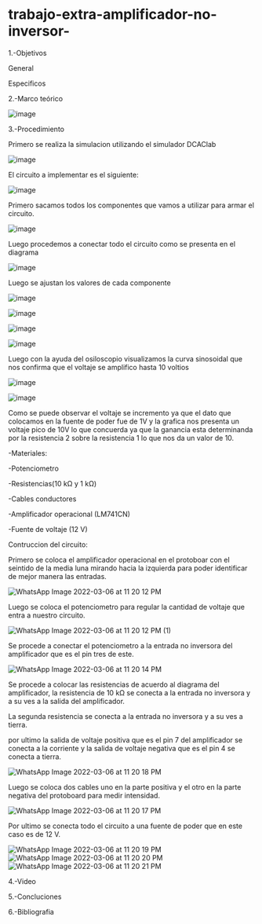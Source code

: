 # trabajo-extra-amplificador-no-inversor-

1.-Objetivos

General

Especificos


2.-Marco teórico

![image](https://user-images.githubusercontent.com/93899720/156722624-9237ed2f-6865-43b1-8c56-1492a0ffaf1a.png)


3.-Procedimiento

Primero se realiza la simulacion utilizando el simulador DCAClab

![image](https://user-images.githubusercontent.com/93899720/156722981-a7c3914f-2ebf-4a33-b2b9-7a1ddb649f9f.png)

El circuito a implementar es el siguiente:

![image](https://user-images.githubusercontent.com/93899720/156722883-fa82973e-31f0-4405-b2db-1ae9059864da.png)

Primero sacamos todos los componentes que vamos a utilizar para armar el circuito.

![image](https://user-images.githubusercontent.com/93899720/156723396-12296fd0-4874-446d-9f7f-1ccfed1e7d27.png)

Luego procedemos a conectar todo el circuito como se presenta en el diagrama

![image](https://user-images.githubusercontent.com/93899720/156724225-817be870-ff64-449d-b549-ca48b15e1dbd.png)

Luego se ajustan los valores de cada componente

![image](https://user-images.githubusercontent.com/93899720/156724389-1fca292d-9381-4b8d-89b0-07d901f47c37.png)


![image](https://user-images.githubusercontent.com/93899720/156724456-4cd9e8b2-957e-4a8b-a16b-591913db30ea.png)


![image](https://user-images.githubusercontent.com/93899720/156724478-b44844fc-0976-4685-a852-3a20fcdfc780.png)


![image](https://user-images.githubusercontent.com/93899720/156724537-18b5d68a-a392-4de6-b985-cd4b0db376c6.png)


Luego con la ayuda del osiloscopio visualizamos la curva sinosoidal que nos confirma que el voltaje se amplifico hasta 10 voltios

![image](https://user-images.githubusercontent.com/93899720/156724913-9dcd917e-ab19-4073-876d-647eba77a077.png)


![image](https://user-images.githubusercontent.com/93899720/156724984-b3ab285b-8811-41f2-9243-1c416621f1b1.png)

Como se puede observar el voltaje se incremento ya que el dato que colocamos en la fuente de poder fue de 1V y la grafica nos presenta un voltaje pico de 10V lo que concuerda ya que la ganancia esta determinanda por la resistencia 2 sobre la resistencia 1 lo que nos da un valor de 10.


-Materiales:

-Potenciometro


-Resistencias(10 kΩ y 1 kΩ)


-Cables conductores


-Amplificador operacional (LM741CN)


-Fuente de voltaje (12 V)


Contruccion del circuito:

Primero se coloca el amplificador operacional en el protoboar con el seintido de la media luna mirando hacia la izquierda para poder identificar de mejor manera las entradas.


![WhatsApp Image 2022-03-06 at 11 20 12 PM](https://user-images.githubusercontent.com/93899720/156969561-4c2b1494-1e09-48e2-a400-e5d0fe0887ec.jpeg)


Luego se coloca el potenciometro para regular la cantidad de voltaje que entra a nuestro circuito.


![WhatsApp Image 2022-03-06 at 11 20 12 PM (1)](https://user-images.githubusercontent.com/93899720/156969637-77938d5e-a192-4b3b-b3db-a0e61b6b8065.jpeg)


Se procede a conectar el potenciometro a la entrada no inversora del amplificador que es el pin tres de este.


![WhatsApp Image 2022-03-06 at 11 20 14 PM](https://user-images.githubusercontent.com/93899720/156969735-721987b0-8e25-4a82-a92e-05c4fe7d8086.jpeg)


Se procede a colocar las resistencias de acuerdo al diagrama del amplificador, la resistencia de 10 kΩ se conecta a la entrada no inversora y a su ves a la salida del amplificador.

La segunda resistencia se conecta a la entrada no inversora y a su ves a tierra.

por ultimo la salida de voltaje positiva que es el pin 7 del amplificador se conecta a la corriente y la salida de voltaje negativa que es el pin 4 se conecta a tierra.


![WhatsApp Image 2022-03-06 at 11 20 18 PM](https://user-images.githubusercontent.com/93899720/156970068-6b2e20b7-6701-4153-bdee-774235e47878.jpeg)



Luego se coloca dos cables uno en la parte positiva y el otro en la parte negativa del protoboard para medir intensidad.


![WhatsApp Image 2022-03-06 at 11 20 17 PM](https://user-images.githubusercontent.com/93899720/156970188-8c1dfa21-f883-45c7-9690-0ff18a0fc326.jpeg)


Por ultimo se conecta todo el circuito a una fuente de poder que en este caso es de 12 V.


![WhatsApp Image 2022-03-06 at 11 20 19 PM](https://user-images.githubusercontent.com/93899720/156970248-dd14728e-f5f8-4d0f-8da1-2128e9769600.jpeg)
![WhatsApp Image 2022-03-06 at 11 20 20 PM](https://user-images.githubusercontent.com/93899720/156970268-81df63ce-4260-4bcb-9d2c-fa8988b7f5a9.jpeg)
![WhatsApp Image 2022-03-06 at 11 20 21 PM](https://user-images.githubusercontent.com/93899720/156970311-43d39fdd-155e-498b-9818-8fa699c52401.jpeg)



4.-Video

5.-Concluciones

6.-Bibliografia

